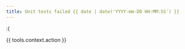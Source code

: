 ```yaml
---
title: Unit tests failed {{ date | date('YYYY-mm-DD HH:MM:SS') }}
---
```

:(

{{ tools.context.action }}
